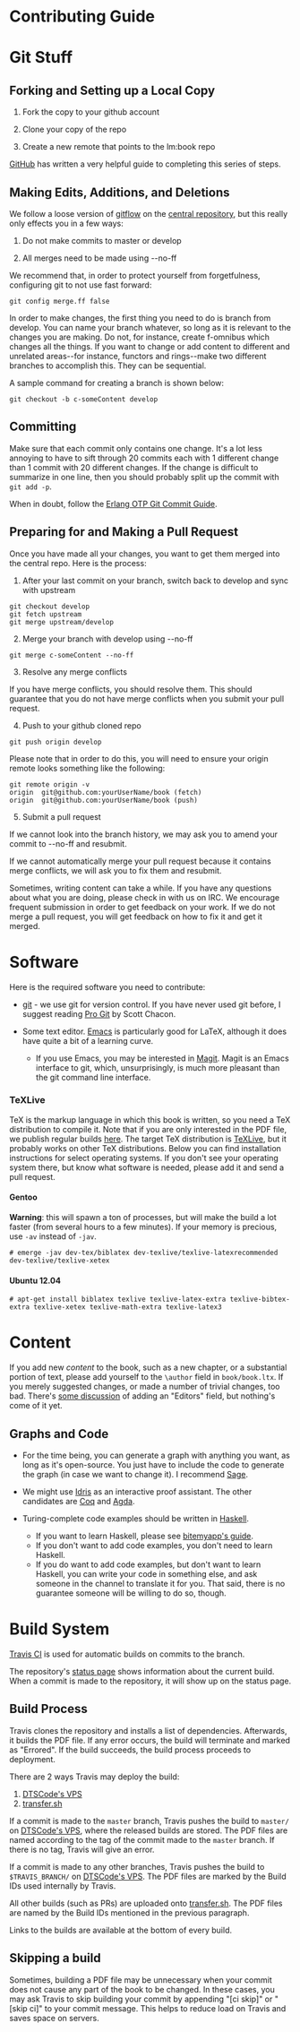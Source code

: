 # Contributing Guide

# Git Stuff

## Forking and Setting up a Local Copy

1) Fork the copy to your github account

2) Clone your copy of the repo

3) Create a new remote that points to the lm:book repo

[GitHub][forkarepo] has written a very helpful guide to completing this series
of steps.

[forkarepo]: https://help.github.com/articles/fork-a-repo/

## Making Edits, Additions, and Deletions

We follow a loose version of [gitflow][nviegitflow] on the
[central repository][centrepo], but this really only effects you in a few ways:

1) Do not make commits to master or develop

2) All merges need to be made using --no-ff

We recommend that, in order to protect yourself from forgetfulness, configuring
git to not use fast forward:

```
git config merge.ff false
```

In order to make changes, the first thing you need to do is branch from
develop. You can name your branch whatever, so long as it is relevant to the
changes you are making. Do not, for instance, create f-omnibus which changes all
the things. If you want to change or add content to different and unrelated
areas--for instance, functors and rings--make two different branches to
accomplish this. They can be sequential.

A sample command for creating a branch is shown below:

```
git checkout -b c-someContent develop
```

[centrepo]: https://github.com/learnmath/book
[nviegitflow]: http://nvie.com/posts/a-successful-git-branching-model/

## Committing

Make sure that each commit only contains one change. It's a lot less annoying to
have to sift through 20 commits each with 1 different change than 1 commit with
20 different changes. If the change is difficult to summarize in one line, then
you should probably split up the commit with `git add -p`.

When in doubt, follow the
[Erlang OTP Git Commit Guide](https://github.com/erlang/otp/wiki/Writing-good-commit-messages).

## Preparing for and Making a Pull Request

Once you have made all your changes, you want to get them merged into the
central repo. Here is the process:

1) After your last commit on your branch, switch back to develop and sync with upstream

```
git checkout develop
git fetch upstream
git merge upstream/develop
```

2) Merge your branch with develop using --no-ff

```
git merge c-someContent --no-ff
```

3) Resolve any merge conflicts

If you have merge conflicts, you should resolve them. This should guarantee that you do not have merge conflicts when you submit your pull request.

4) Push to your github cloned repo

```
git push origin develop
```

Please note that in order to do this, you will need to ensure your origin remote looks something like the following:

```
git remote origin -v
origin  git@github.com:yourUserName/book (fetch)
origin  git@github.com:yourUserName/book (push)
```

5) Submit a pull request

If we cannot look into the branch history, we may ask you to amend your commit to --no-ff and resubmit.

If we cannot automatically merge your pull request because it contains merge conflicts, we will ask you to fix them and resubmit.

Sometimes, writing content can take a while. If you have any questions about what you are doing, please check in with us on IRC. We encourage frequent submission in order to get feedback on your work. If we do not merge a pull request, you will get feedback on how to fix it and get it merged.


# Software

Here is the required software you need to contribute:

* [git][gitscm] - we use git for version control. If you have never used git
  before, I suggest reading [Pro Git][progit] by Scott Chacon.

* Some text editor. [Emacs][emacs] is particularly good for LaTeX, although it
  does have quite a bit of a learning curve.
    + If you use Emacs, you may be interested in [Magit][magit]. Magit is an
    Emacs interface to git, which, unsurprisingly, is much more pleasant than
    the git command line interface.

[emacs]: https://www.gnu.org/software/emacs/
[gitscm]: http://git-scm.com/
[magit]: https://magit.github.io/
[progit]: http://git-scm.com/book/en/v2

### TeXLive

TeX is the markup language in which this book is written, so you need a TeX
distribution to compile it. Note that if you are only interested in the PDF
file, we publish regular builds [here](http://184.164.72.39/lysa/). The target
TeX distribution is [TeXLive][texlive], but it probably works on other TeX
distributions. Below you can find installation instructions for select operating
systems. If you don't see your operating system there, but know what software is
needed, please add it and send a pull request.

#### Gentoo

**Warning**: this will spawn a ton of processes, but will make the build a lot
faster (from several hours to a few minutes). If your memory is precious, use
`-av` instead of `-jav`.

    # emerge -jav dev-tex/biblatex dev-texlive/texlive-latexrecommended dev-texlive/texlive-xetex

#### Ubuntu 12.04

    # apt-get install biblatex texlive texlive-latex-extra texlive-bibtex-extra texlive-xetex texlive-math-extra texlive-latex3

[texlive]: https://www.tug.org/texlive/


# Content

If you add new *content* to the book, such as a new chapter, or a substantial
portion of text, please add yourself to the `\author` field in
`book/book.ltx`. If you merely suggested changes, or made a number of trivial
changes, too bad. There's
[some discussion](https://github.com/learnmath/book/issues/40) of adding an
"Editors" field, but nothing's come of it yet.

## Graphs and Code

* For the time being, you can generate a graph with anything you want, as long
  as it's open-source. You just have to include the code to generate the graph
  (in case we want to change it). I recommend [Sage][sage].

* We might use [Idris][idris] as an interactive proof assistant. The other
  candidates are [Coq][coq] and [Agda][agda].

* Turing-complete code examples should be written in [Haskell][hs]. 
    + If you want to learn Haskell, please see [bitemyapp's guide][learnhs]. 
    + If you don't want to add code examples, you don't need to learn Haskell.
    + If you do want to add code examples, but don't want to learn Haskell, you
      can write your code in something else, and ask someone in the channel to
      translate it for you. That said, there is no guarantee someone will be
      willing to do so, though.

[agda]: http://wiki.portal.chalmers.se/agda/pmwiki.php
[coq]: https://coq.inria.fr/
[hs]: https://www.haskell.org/haskellwiki/Haskell
[idris]: http://www.idris-lang.org/
[learnhs]: https://github.com/bitemyapp/learnhaskell
[sage]: http://www.sagemath.org/


# Build System

[Travis CI][travis] is used for automatic builds on commits to the branch.

The repository's [status page][travis-status] shows information about the current build. When a commit is made to the repository, it will show up on the status page.

[travis]: https://travis-ci.org/
[travis-status]: https://travis-ci.org/learnmath/book

## Build Process

Travis clones the repository and installs a list of dependencies. Afterwards, it builds the PDF file. If any error occurs, the build will terminate and marked as "Errored". If the build succeeds, the build process proceeds to deployment.

There are 2 ways Travis may deploy the build:

1) [DTSCode's VPS][dtscode-vps]
2) [transfer.sh][transfer-sh]

If a commit is made to the `master` branch, Travis pushes the build to `master/` on [DTSCode's VPS][dtscode-vps], where the released builds are stored. The PDF files are named according to the tag of the commit made to the `master` branch. If there is no tag, Travis will give an error.

If a commit is made to any other branches, Travis pushes the build to `$TRAVIS_BRANCH/` on [DTSCode's VPS][dtscode-vps]. The PDF files are marked by the Build IDs used internally by Travis.

All other builds (such as PRs) are uploaded onto [transfer.sh][transfer-sh]. The PDF files are named by the Build IDs mentioned in the previous paragraph.

Links to the builds are available at the bottom of every build.

[dtscode-vps]: http://dtscode.io/~lysa/
[transfer-sh]: https://transfer.sh/

## Skipping a build

Sometimes, building a PDF file may be unnecessary when your commit does not cause any part of the book to be changed. In these cases, you may ask Travis to skip building your commit by appending "[ci skip]" or "[skip ci]" to your commit message. This helps to reduce load on Travis and saves space on servers.
